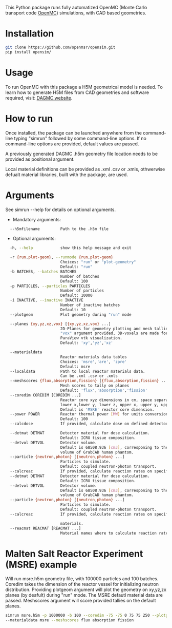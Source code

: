 This Python package runs fully automatized OpenMC (Monte Carlo transport
code [OpenMC](https://github.com/openmc-dev/openmc)) simulations, with CAD based
geometries.

# Installation

```bash
git clone https://github.com/openmsr/opensim.git
pip install opensim/
```

# Usage
To run OpenMC with this package a H5M geometrical model is needed.
To learn how to generate H5M files from CAD geometries and software required,
visit: [DAGMC website](https://svalinn.github.io/DAGMC/).

# How to run

Once installed, the package can be launched anywhere from the command-line typing
"simrun" followed by some command-line options. If no command-line options are
provided, default values are passed.

A previously generated DAGMC .h5m geometry file location needs to be provided as
positional argument.

Local material definitions can be provided as .xml .csv or .xmls, othwerwise
defualt material libraries, built with the package, are used.

# Arguments
See simrun --help for details on optional arguments.

- Mandatory arguments:

```bash
  --h5mfilename         Path to the .h5m file
```

- Optional arguments:
```bash
  -h, --help            show this help message and exit

  -r {run,plot-geom}, --runmode {run,plot-geom}
                        Choices: "run" or "plot-geometry"
                        Default: "run"
  -b BATCHES, --batches BATCHES
                        Number of batches
                        Default: 100
  -p PARTICLES, --particles PARTICLES
                        Number of particles
                        Default: 10000
  -i INACTIVE, --inactive INACTIVE
                        Number of inactive batches
                        Default: 10
  --plotgeom            Plot geometry during "run" mode

  --planes {xy,yz,xz,vox} [{xy,yz,xz,vox} ...]
                        2D-Planes for geometry plotting and mesh tallies. When
                        "vox" argument provided, 3D-voxels are made for
                        ParaView vtk visualization.
                        Default: 'xy','yz','xz'

  --materialdata        
                        Reactor materials data tables
                        Choices: 'msre','are', 'zpre'
                        Default: msre
  --localdata           Path to local reactor materials data.
                        Can be .xml .csv or .xmls
  --meshscores {flux,absorption,fission} [{flux,absorption,fission} ...]
                        Mesh scores to tally on planes
                        Default: 'flux','absorption','fission'
  --coredim COREDIM [COREDIM ...]
                        Reactor core xyz dimensions in cm, space separated, in the order:
                        lower x,lower y, lower z, upper x, upper y, upper z.
                        Default is 'MSRE' reactor core dimension.
  --power POWER         Reactor thermal power [MW] for units conversion.    
                        Default: 100
  --calcdose            If provided, calculate dose on defined detector.

  --detmat DETMAT       Detector material for dose calculation.
                        Default: ICRU tissue composition.
  --detvol DETVOL       Detector volume.
                        Default is 68508.936 [cm3], corresponing to the
                        volume of GrabCAD human phantom.
  --particle {neutron,photon} [{neutron,photon} ...]
                        Particles to simulate.
                        Default: coupled neutron-photon transport.
  --calcreac            If provided, calculate reaction rates on specified
  --detmat DETMAT       Detector material for dose calculation.
                        Default: ICRU tissue composition.
  --detvol DETVOL       Detector volume.
                        Default is 68508.936 [cm3], corresponing to the
                        volume of GrabCAD human phantom.
  --particle {neutron,photon} [{neutron,photon} ...]
                        Particles to simulate.
                        Default: coupled neutron-photon transport.
  --calcreac            If provided, calculate reaction rates on specified

                        materials.
  --reacmat REACMAT [REACMAT ...]
                        Material names where to calculate reaction rates.                  

```
# Malten Salt Reactor Experiment (MSRE) example
Will run msre.h5m geometry file, with 100000 particles and 100 batches. Coredim takes the
dimension of the reactor vessel for initializing neutron distribution. Providing plotgeom argument
will plot the geometry on xy,yz,zx planes (by deafult) during "run" mode. The MSRE defautl material data are passed.
Meshscores argument will score provided tallies on the default planes.

```bash
simrun msre.h5m -p 1000000 -b 100 --coredim -75 -75 0 75 75 250 --plotgeom
--materialdata msre --meshscores flux absorption fission
```
